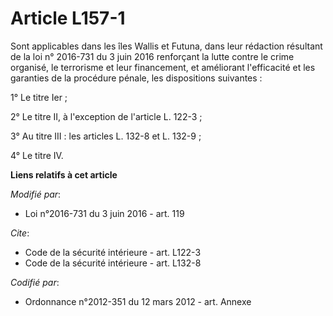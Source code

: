 # Article L157-1

Sont applicables dans les îles Wallis et Futuna, dans leur rédaction résultant de la loi n° 2016-731 du 3 juin 2016
renforçant la lutte contre le crime organisé, le terrorisme et leur financement, et améliorant l'efficacité et les garanties
de la procédure pénale, les dispositions suivantes : 

1° Le titre Ier ; 

2° Le titre II, à l'exception de l'article L. 122-3 ; 

3° Au titre III : les articles L. 132-8 et L. 132-9 ; 

4° Le titre IV.

**Liens relatifs à cet article**

_Modifié par_:

  - Loi n°2016-731 du 3 juin 2016 - art. 119

_Cite_:

  - Code de la sécurité intérieure - art. L122-3
  - Code de la sécurité intérieure - art. L132-8

_Codifié par_:

  - Ordonnance n°2012-351 du 12 mars 2012 - art. Annexe

